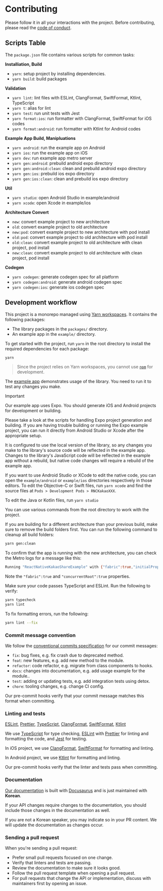 # Contributing

Please follow it in all your interactions with the project. Before contributing, please read
the [code of conduct](./CODE_OF_CONDUCT.md).

## Scripts Table

The `package.json` file contains various scripts for common tasks:

**Installiation, Build**

- `yarn`: setup project by installing dependencies.
- `yarn build`: build packages

**Validation**

- `yarn lint`: lint files with ESLint, ClangFormat, SwiftFormat, Ktlint, TypeScript
- `yarn t`: alias for lint
- `yarn test`: run unit tests with Jest
- `yarn format:ios`: run formatter with ClangFormat, SwiftFormat for iOS codes
- `yarn format:android`: run formatter with Ktlint for Android codes

**Example App Build, Manipluations**

- `yarn android`: run the example app on Android
- `yarn ios`: run the example app on iOS
- `yarn dev`: run example app metro server
- `yarn gen:android`: prebuild android expo directory
- `yarn gen:android:clean`: clean and prebuild android expo directory
- `yarn gen:ios`: prebuild ios expo directory
- `yarn gen:ios:clean`: clean and prebuild ios expo directory

**Util**

- `yarn studio`: open Android Studio in example/android
- `yarn xcode`: open Xcode in example/ios

**Architecture Convert**

- `new`: convert example project to new architecture
- `old`: convert example project to old architecture
- `new:pod`: convert example project to new architecture with pod install
- `old:pod`: convert example project to old architecture with pod install
- `old:clean`: convert example project to old architecture with clean project, pod install
- `new:clean`: convert example project to old architecture with clean project, pod install

**Codegen**

- `yarn codegen`: generate codegen spec for all platform
- `yarn codegen:android`: generate android codegen spec
- `yarn codegen:ios`: generate ios codegen spec

## Development workflow

This project is a monorepo managed using [Yarn workspaces](https://yarnpkg.com/features/workspaces).
It contains the following packages:

- The library packages in the `packages/` directory.
- An example app in the `example/` directory.

To get started with the project, run `yarn` in the root directory to install the required
dependencies for each package:

```sh
yarn
```

> Since the project relies on Yarn workspaces, you cannot use [`npm`](https://github.com/npm/cli)
> for development.

The [example app](/example/) demonstrates usage of the library. You need to run it to test any
changes you make.

> [!IMPORTANT]
> Our example app uses Expo. You should generate iOS and Android projects for development or building.
>
> Please take a look at the scripts for handling Expo project generation and building.
> If you are having trouble building or running the Expo example project, you can run it directly from Android Studio or Xcode after the appropriate setup.

It is configured to use the local version of the library, so any changes you make to the library's
source code will be reflected in the example app. Changes to the library's JavaScript code will be
reflected in the example app without a rebuild, but native code changes will require a rebuild of
the example app.

If you want to use Android Studio or XCode to edit the native code, you can open
the `example/android` or `example/ios` directories respectively in those editors. To edit the
Objective-C or Swift files, run `yarn xcode` and
find the source files at `Pods > Development Pods > RNCKakaoXXX`.

To edit the Java or Kotlin files, run `yarn studio`

You can use various commands from the root directory to work with the project.

If you are building for a different architecture than your previous build, make sure to remove the
build folders first. You can run the following command to cleanup all build folders:

```sh
yarn gen:clean
```

To confirm that the app is running with the new architecture, you can check the Metro logs for a
message like this:

```sh
Running "ReactNativeKakaoShareExample" with {"fabric":true,"initialProps":{"concurrentRoot":true},"rootTag":1}
```

Note the `"fabric":true` and `"concurrentRoot":true` properties.

Make sure your code passes TypeScript and ESLint. Run the following to verify:

```sh
yarn typecheck
yarn lint
```

To fix formatting errors, run the following:

```sh
yarn lint --fix
```

### Commit message convention

We follow the [conventional commits specification](https://www.conventionalcommits.org/en) for our
commit messages:

- `fix`: bug fixes, e.g. fix crash due to deprecated method.
- `feat`: new features, e.g. add new method to the module.
- `refactor`: code refactor, e.g. migrate from class components to hooks.
- `docs`: changes into documentation, e.g. add usage example for the module..
- `test`: adding or updating tests, e.g. add integration tests using detox.
- `chore`: tooling changes, e.g. change CI config.

Our pre-commit hooks verify that your commit message matches this format when committing.

### Linting and tests

[ESLint](https://eslint.org/), [Prettier](https://prettier.io/), [TypeScript](https://www.typescriptlang.org/),
[ClangFormat](https://clang.llvm.org/docs/ClangFormat.html), [SwiftFormat](https://github.com/apple/swift-format), [Ktlint](https://pinterest.github.io/ktlint/latest/install/setup/)

We use [TypeScript](https://www.typescriptlang.org/) for type
checking, [ESLint](https://eslint.org/) with [Prettier](https://prettier.io/) for linting and
formatting the code, and [Jest](https://jestjs.io/) for testing.

In iOS project, we
use [ClangFormat](https://clang.llvm.org/docs/ClangFormat.html), [SwiftFormat](https://github.com/apple/swift-format)
for formatting and linting.

In Android project, we use [Ktlint](https://pinterest.github.io/ktlint/latest/install/setup/) for
formatting and linting.

Our pre-commit hooks verify that the linter and tests pass when committing.

### Documentation

[Our documentation](https://rnkakao.dev) is built
with [Docusaurus](https://docusaurus.io/) and is just maintained with
**Korean**.

If your API changes require changes to the documentation, you should include those changes in the
documentation as well.

If you are not a Korean speaker, you may indicate so in your PR content. We will update the
documentation as changes occur.

### Sending a pull request

When you're sending a pull request:

- Prefer small pull requests focused on one change.
- Verify that linters and tests are passing.
- Review the documentation to make sure it looks good.
- Follow the pull request template when opening a pull request.
- For pull requests that change the API or implementation, discuss with maintainers first by opening
  an issue.

